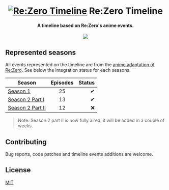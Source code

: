 <h1 align="center">
  <br />
  <a href="http://www.amitmerchant.com/electron-markdownify"><img src="https://i.imgur.com/6Logw57.png" alt="Re:Zero Timeline"></a>
  Re:Zero Timeline
</h1>
<h4 align="center">A timeline based on Re:Zero's anime events.</h4>

<p align="center"><img src="https://api.netlify.com/api/v1/badges/df2a63fc-65f0-4b14-9c89-a1c4c3d96004/deploy-status" /></p>

<h2>Represented seasons</h2>
<p>All events represented on the timeline are from the <a href="http://re-zero-anime.jp/">anime adaptation of Re:Zero</a>. See below the integration status for each seasons.</p>


| Season            | Episodes |  Status |
| -------------     | :------: | ----:   |
| <a href="https://myanimelist.net/anime/31240/Re_Zero_kara_Hajimeru_Isekai_Seikatsu">Season 1</a>          |  25      |  ✔      |
| <a href="https://myanimelist.net/anime/39587/Re_Zero_kara_Hajimeru_Isekai_Seikatsu_2nd_Season">Season 2 Part I</a>  |  13      |  ✔      |
| <a href="https://myanimelist.net/anime/42203/Re_Zero_kara_Hajimeru_Isekai_Seikatsu_2nd_Season_Part_2">Season 2 Part II</a> |  12      |  ❌     |

> Note: Season 2 part II is now fully aired, it will be added in a couple of weeks.

<h2>Contributing</h2>
<p>Bug reports, code patches and timeline events additions are welcome.</p>

<h2>License</h2>
<a href="https://mit-license.org/">MIT</a>
